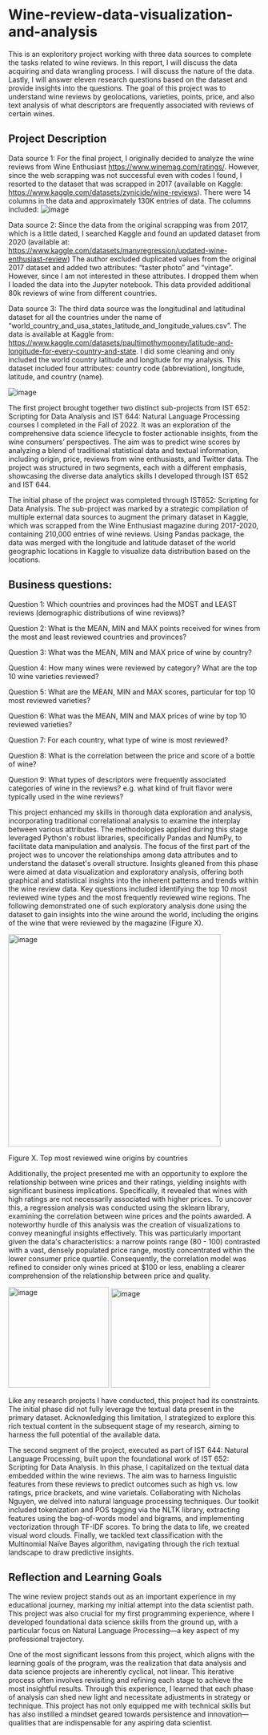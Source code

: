# Wine-review-data-visualization-and-analysis
This is an exploritory project working with three data sources to complete the tasks related to wine reviews.
In this report, I will discuss the data acquiring and data wrangling process. I will discuss the nature of the data. Lastly, I will answer eleven research questions based on the dataset and provide insights into the questions. The goal of this project was to understand wine reviews by geolocations, varieties, points, price, and also text analysis of what descriptors are frequently associated with reviews of certain wines.  

## Project Description 

Data source 1: 
For the final project, I originally decided to analyze the wine reviews from Wine Enthusiast https://www.winemag.com/ratings/. However, since the web scrapping was not successful even with codes I found, I resorted to the dataset that was scrapped in 2017 (available on Kaggle: https://www.kaggle.com/datasets/zynicide/wine-reviews). There were 14 columns in the data and approximately 130K entries of data. The columns included: 
![image](https://user-images.githubusercontent.com/94016314/219793679-009b053b-2013-46b3-8347-e5c3e0ac7386.png)

Data source 2: 
Since the data from the original scrapping was from 2017, which is a little dated, I searched Kaggle and found an updated dataset from 2020 (available at: https://www.kaggle.com/datasets/manyregression/updated-wine-enthusiast-review)  The author excluded duplicated values from the original 2017 dataset and added two attributes: “taster photo” and “vintage”. However, since I am not interested in these attributes. I dropped them when I loaded the data into the Jupyter notebook. This data provided additional 80k reviews of wine from different countries.

Data source 3: 
The third data source was the longitudinal and latitudinal dataset for all the countries under the name of “world_country_and_usa_states_latitude_and_longitude_values.csv”. The data is available at Kaggle from: https://www.kaggle.com/datasets/paultimothymooney/latitude-and-longitude-for-every-country-and-state. I did some cleaning and only included the world country latitude and longitude for my analysis. This dataset included four attributes: country code (abbreviation), longitude, latitude, and country (name).

![image](https://user-images.githubusercontent.com/94016314/219793861-f14bf54e-a634-4a06-91a1-1dc25adf74f7.png)


The first project brought together two distinct sub-projects from IST 652: Scripting for Data Analysis and IST 644: Natural Language Processing courses I completed in the Fall of 2022. It was an exploration of the comprehensive data science lifecycle to foster actionable insights, from the wine consumers’ perspectives. The aim was to predict wine scores by analyzing a blend of traditional statistical data and textual information, including origin, price, reviews from wine enthusiasts, and Twitter data. The project was structured in two segments, each with a different emphasis, showcasing the diverse data analytics skills I developed through IST 652 and IST 644. 

The initial phase of the project was completed through IST652: Scripting for Data Analysis. The sub-project was marked by a strategic compilation of multiple external data sources to augment the primary dataset in Kaggle, which was scrapped from the Wine Enthusiast magazine during 2017-2020, containing 210,000 entries of wine reviews. Using Pandas package, the data was merged with the longitude and latitude dataset of the world geographic locations in Kaggle to visualize data distribution based on the locations. 

## Business questions: 

Question 1: Which countries and provinces had the MOST and LEAST reviews (demographic distributions of wine reviews)?

Question 2: What is the MEAN, MIN and MAX points received for wines from the most and least reviewed countries and provinces? 

Question 3: What was the MEAN, MIN and MAX price of wine by country?

Question 4: How many wines were reviewed by category? What are the top 10 wine varieties reviewed?

Question 5: What are the MEAN, MIN and MAX scores, particular for top 10 most reviewed varieties?

Question 6: What was the MEAN, MIN and MAX prices of wine by top 10 reviewed varieties?

Question 7: For each country, what type of wine is most reviewed?

Question 8: What is the correlation between the price and score of a bottle of wine?

Question 9: What types of descriptors were frequently associated categories of wine in the reviews? e.g. what kind of fruit flavor were typically used in the wine reviews? 

This project enhanced my skills in thorough data exploration and analysis, incorporating traditional correlational analysis to examine the interplay between various attributes. The methodologies applied during this stage leveraged Python's robust libraries, specifically Pandas and NumPy, to facilitate data manipulation and analysis. The focus of the first part of the project was to uncover the relationships among data attributes and to understand the dataset's overall structure. Insights gleaned from this phase were aimed at data visualization and exploratory analysis, offering both graphical and statistical insights into the inherent patterns and trends within the wine review data. Key questions included identifying the top 10 most reviewed wine types and the most frequently reviewed wine regions. The following demonstrated one of such exploratory analysis done using the dataset to gain insights into the wine around the world, including the origins of the wine that were reviewed by the magazine (Figure X). 

<img width="424" alt="image" src="https://github.com/mhgarrett/Meichan-Huang-SU-Applied-Data-Science-Portfolio-Project-Milestone-/assets/94016314/fbf65bf6-a51b-442e-88e0-4a5a83f18481">

Figure X. Top most reviewed wine origins by countries 

Additionally, the project presented me with an opportunity to explore the relationship between wine prices and their ratings, yielding insights with significant business implications. Specifically, it revealed that wines with high ratings are not necessarily associated with higher prices. To uncover this, a regression analysis was conducted using the sklearn library, examining the correlation between wine prices and the points awarded. A noteworthy hurdle of this analysis was the creation of visualizations to convey meaningful insights effectively. This was particularly important given the data's characteristics: a narrow points range (80 - 100) contrasted with a vast, densely populated price range, mostly concentrated within the lower consumer price quartile. Consequently, the correlation model was refined to consider only wines priced at $100 or less, enabling a clearer comprehension of the relationship between price and quality.

<img width="201" alt="image" src="https://github.com/mhgarrett/Meichan-Huang-SU-Applied-Data-Science-Portfolio-Project-Milestone-/assets/94016314/10dcdc0d-ee3c-42ab-8f17-c4e5a47e279f">
<img width="198" alt="image" src="https://github.com/mhgarrett/Meichan-Huang-SU-Applied-Data-Science-Portfolio-Project-Milestone-/assets/94016314/e0d20be2-41c7-4afc-a7ff-035464bc6102">

Like any research projects I have conducted, this project had its constraints. The initial phase did not fully leverage the textual data present in the primary dataset. Acknowledging this limitation, I strategized to explore this rich textual content in the subsequent stage of my research, aiming to harness the full potential of the available data.

The second segment of the project, executed as part of IST 644: Natural Language Processing, built upon the foundational work of IST 652: Scripting for Data Analysis. In this phase, I capitalized on the textual data embedded within the wine reviews. The aim was to harness linguistic features from these reviews to predict outcomes such as high vs. low ratings, price brackets, and wine varietals. Collaborating with Nicholas Nguyen, we delved into natural language processing techniques. Our toolkit included tokenization and POS tagging via the NLTK library, extracting features using the bag-of-words model and bigrams, and implementing vectorization through TF-IDF scores. To bring the data to life, we created visual word clouds. Finally, we tackled text classification with the Multinomial Naïve Bayes algorithm, navigating through the rich textual landscape to draw predictive insights.

## Reflection and Learning Goals 

The wine review project stands out as an important experience in my educational journey, marking my initial attempt into the data scientist path. This project was also crucial for my first programming experience, where I developed foundational data science skills from the ground up, with a particular focus on Natural Language Processing—a key aspect of my professional trajectory.

One of the most significant lessons from this project, which aligns with the learning goals of the program, was the realization that data analysis and data science projects are inherently cyclical, not linear. This iterative process often involves revisiting and refining each stage to achieve the most insightful results. Through this experience, I learned that each phase of analysis can shed new light and necessitate adjustments in strategy or technique. This project has not only equipped me with technical skills but has also instilled a mindset geared towards persistence and innovation—qualities that are indispensable for any aspiring data scientist.

